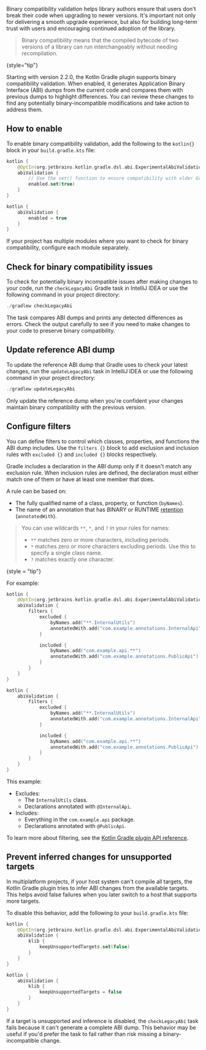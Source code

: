 [//]: # (title: Binary compatibility validation in the Kotlin Gradle plugin)

<primary-label ref="experimental-general"/>

Binary compatibility validation helps library authors ensure that users don't break their code when upgrading to newer 
versions. It's important not only for delivering a smooth upgrade experience, but also for building long-term trust with
users and encouraging continued adoption of the library.

> Binary compatibility means that the compiled bytecode of two versions of a library can run interchangeably without 
> needing recompilation.
> 
{style="tip"}

Starting with version 2.2.0, the Kotlin Gradle plugin supports binary compatibility validation. When enabled, it generates
Application Binary Interface (ABI) dumps from the current code and compares them with previous dumps to highlight differences.
You can review these changes to find any potentially binary-incompatible modifications and take action to address them.

## How to enable

To enable binary compatibility validation, add the following to the `kotlin{}` block in your `build.gradle.kts` file:


<tabs group="build-script">
<tab title="Kotlin" group-key="kotlin">

```kotlin
kotlin {
    @OptIn(org.jetbrains.kotlin.gradle.dsl.abi.ExperimentalAbiValidation::class)
    abiValidation {
        // Use the set() function to ensure compatibility with older Gradle versions
        enabled.set(true)
    }
}
```

</tab>
<tab title="Groovy" group-key="groovy">

```kotlin
kotlin {
    abiValidation {
        enabled = true
    }
}
```

</tab>
</tabs>



If your project has multiple modules where you want to check for binary compatibility, configure each module separately.

## Check for binary compatibility issues

To check for potentially binary incompatible issues after making changes to your code, run the `checkLegacyAbi` Gradle task
in IntelliJ IDEA or use the following command in your project directory:

```kotlin
./gradlew checkLegacyAbi
```

The task compares ABI dumps and prints any detected differences as errors. Check the output carefully to see if you need to
make changes to your code to preserve binary compatibility.

## Update reference ABI dump

To update the reference ABI dump that Gradle uses to check your latest changes, run the `updateLegacyAbi` task in IntelliJ 
IDEA or use the following command in your project directory:

```kotlin
./gradlew updateLegacyAbi
```

Only update the reference dump when you're confident your changes maintain binary compatibility with the previous version.

## Configure filters

You can define filters to control which classes, properties, and functions the ABI dump includes. Use the `filters {}`
block to add exclusion and inclusion rules with `excluded {}` and `included {}` blocks respectively.

Gradle includes a declaration in the ABI dump only if it doesn't match any exclusion rule. When inclusion rules are defined,
the declaration must either match one of them or have at least one member that does.

A rule can be based on:

* The fully qualified name of a class, property, or function (`byNames`).
* The name of an annotation that has BINARY or RUNTIME [retention](https://kotlinlang.org/api/core/kotlin-stdlib/kotlin.annotation/-retention/) (`annotatedWith`).

> You can use wildcards `**`, `*`, and `?` in your rules for names:
> * `**` matches zero or more characters, including periods.
> * `*` matches zero or more characters excluding periods. Use this to specify a single class name.
> * `?` matches exactly one character.
> 
{style = "tip"}

For example:

<tabs group="build-script">
<tab title="Kotlin" group-key="kotlin">

```kotlin
kotlin {
    @OptIn(org.jetbrains.kotlin.gradle.dsl.abi.ExperimentalAbiValidation::class)
    abiValidation {
        filters {
            excluded {
                byNames.add("**.InternalUtils")
                annotatedWith.add("com.example.annotations.InternalApi")
            }

            included {
                byNames.add("com.example.api.**")
                annotatedWith.add("com.example.annotations.PublicApi")
            }
        }
    }
}
```

</tab>
<tab title="Groovy" group-key="groovy">

```kotlin
kotlin {
    abiValidation {
        filters {
            excluded {
                byNames.add("**.InternalUtils")
                annotatedWith.add("com.example.annotations.InternalApi")
            }

            included {
                byNames.add("com.example.api.**")
                annotatedWith.add("com.example.annotations.PublicApi")
            }
        }
    }
}
```

</tab>
</tabs>

This example:

* Excludes:
  * The `InternalUtils` class.
  * Declarations annotated with `@InternalApi`.
* Includes:
  * Everything in the `com.example.api` package.
  * Declarations annotated with `@PublicApi`.

To learn more about filtering, see the [Kotlin Gradle plugin API reference](https://kotlinlang.org/api/kotlin-gradle-plugin/kotlin-gradle-plugin-api/org.jetbrains.kotlin.gradle.dsl.abi/-abi-filters-spec/).

## Prevent inferred changes for unsupported targets

In multiplatform projects, if your host system can't compile all targets, the Kotlin Gradle plugin tries to infer ABI changes
from the available targets. This helps avoid false failures when you later switch to a host that supports more targets.

To disable this behavior, add the following to your `build.gradle.kts` file:

<tabs group="build-script">
<tab title="Kotlin" group-key="kotlin">

```kotlin
kotlin {
    @OptIn(org.jetbrains.kotlin.gradle.dsl.abi.ExperimentalAbiValidation::class)
    abiValidation {
        klib {
            keepUnsupportedTargets.set(false)
        }
    }
}
```

</tab>
<tab title="Groovy" group-key="groovy">

```kotlin
kotlin {
    abiValidation {
        klib {
            keepUnsupportedTargets = false
        }
    }
}
```

</tab>
</tabs>

If a target is unsupported and inference is disabled, the `checkLegacyAbi` task fails because it can't generate a complete
ABI dump. This behavior may be useful if you'd prefer the task to fail rather than risk missing a binary-incompatible change.
